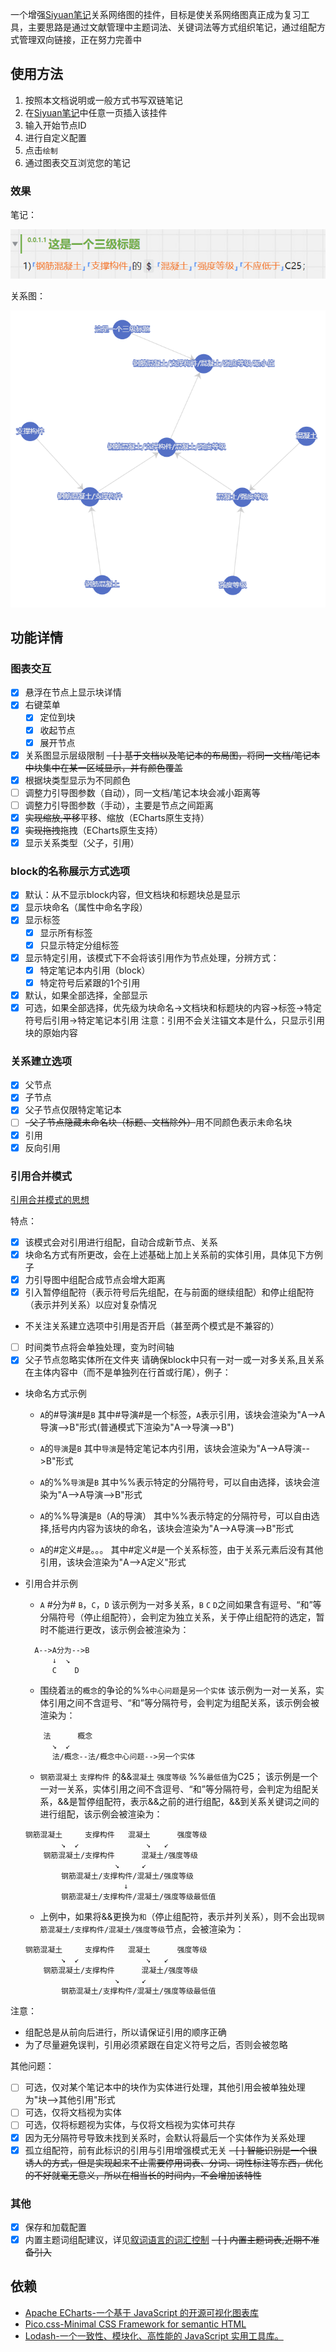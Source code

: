 一个增强[Siyuan笔记](https://github.com/siyuan-note/siyuan)关系网络图的挂件，目标是使关系网络图真正成为复习工具，主要思路是通过文献管理中主题词法、关键词法等方式组织笔记，通过组配方式管理双向链接，正在努力完善中

## 使用方法
1. 按照本文档说明或一般方式书写双链笔记
2. 在[Siyuan笔记](https://b3log.org/siyuan/)中任意一页插入该挂件
3. 输入开始节点ID
4. 进行自定义配置
5. 点击`绘制`
6. 通过图表交互浏览您的笔记
### 效果
笔记：

![输入](https://github.com/etchnight/Siyuan_Network2/raw/master/doc/example1_input.png)

关系图：

![输出](https://github.com/etchnight/Siyuan_Network2/raw/master/doc/example1_output.png)

## 功能详情
### 图表交互
- [x] 悬浮在节点上显示块详情
- [x] 右键菜单
  - [x] 定位到块
  - [x] 收起节点
  - [x] 展开节点
- [x] 关系图显示层级限制
~~- [ ] 基于文档以及笔记本的布局图，将同一文档/笔记本中块集中在某一区域显示，并有颜色覆盖~~
- [x] 根据块类型显示为不同颜色
- [ ] 调整力引导图参数（自动），同一文档/笔记本块会减小距离等
- [ ] 调整力引导图参数（手动），主要是节点之间距离
- [x] ~~实现缩放,平移~~平移、缩放（ECharts原生支持）
- [x] ~~实现拖拽~~拖拽（ECharts原生支持）
- [x] 显示关系类型（父子，引用）
### block的名称展示方式选项
- [x] 默认：从不显示block内容，但文档块和标题块总是显示
- [x] 显示块命名（属性中命名字段）
- [x] 显示标签
    - [x] 显示所有标签
    - [x] 只显示特定分组标签
- [x] 显示特定引用，该模式下不会将该引用作为节点处理，分辨方式：
    - [x] 特定笔记本内引用（block）
    - [x] 特定符号后紧跟的1个引用
- [x] 默认，如果全部选择，全部显示
- [x] 可选，如果全部选择，优先级为块命名->文档块和标题块的内容->标签->特定符号后引用->特定笔记本引用
注意：引用不会关注锚文本是什么，只显示引用块的原始内容
### 关系建立选项
- [x] 父节点
- [x] 子节点
- [x] 父子节点仅限特定笔记本
- [ ] ~~-父子节点隐藏未命名块（标题、文档除外）~~用不同颜色表示未命名块
- [x] 引用
- [x] 反向引用
### 引用合并模式
[引用合并模式的思想](https://github.com/etchnight/Siyuan_Network2/blob/master/doc/引用增强模式的主要思想.md)

特点：
- [x] 该模式会对引用进行组配，自动合成新节点、关系
- [x] 块命名方式有所更改，会在上述基础上加上关系前的实体引用，具体见下方例子
- [x] 力引导图中组配合成节点会增大距离
- [x] 引入暂停组配符（表示符号后先组配，在与前面的继续组配）和停止组配符（表示并列关系）以应对复杂情况
- 不关注关系建立选项中引用是否开启（甚至两个模式是不兼容的）
- [ ] 时间类节点将会单独处理，变为时间轴
- [x] 父子节点忽略实体所在文件夹
请确保block中只有一对一或一对多关系,且关系在主体内容中（而不是单独列在行首或行尾），例子：
- 块命名方式示例
  - `A`的#导演#是`B`
  其中#导演#是一个标签，`A`表示引用，该块会渲染为"A-->A导演-->B"形式(普通模式下渲染为"A-->导演-->B")

  - `A`的`导演`是`B`
  其中`导演`是特定笔记本内引用，该块会渲染为"A-->A导演-->B"形式

  - `A`的%%`导演`是`B`
  其中%%表示特定的分隔符号，可以自由选择，该块会渲染为"A-->A导演-->B"形式

  - `A`的%%导演是`B`（A的导演）
  其中%%表示特定的分隔符号，可以自由选择,括号内内容为该块的命名，该块会渲染为"A-->A导演-->B"形式

  - `A`的#定义#是。。。
  其中#定义#是一个关系标签，由于关系元素后没有其他引用，该块会渲染为"A-->A定义"形式

- 引用合并示例
  - `A` #分为# `B`，`C`，`D`
  该示例为一对多关系，`B` `C` `D`之间如果含有逗号、“和”等分隔符号（停止组配符），会判定为独立关系，关于停止组配符的选定，暂时不能进行更改，该示例会被渲染为：
  ```
    A-->A分为-->B
        ↓  ↘
        C    D
  ```   
  - 围绕着`法`的`概念`的争论的%%`中心问题`是`另一个实体`
  该示例为一对一关系，实体引用之间不含逗号、“和”等分隔符号，会判定为组配关系，该示例会被渲染为：
  ```
      法      概念
        ↘  ↙
        法/概念--法/概念中心问题-->另一个实体
  ```

  - `钢筋混凝土` `支撑构件` 的&&`混凝土` `强度等级` %%`最低值`为C25；
  该示例是一个一对一关系，实体引用之间不含逗号、“和”等分隔符号，会判定为组配关系，&&是暂停组配符，表示&&之前的进行组配，&&到关系关键词之间的进行组配，该示例会被渲染为：
  ```
  钢筋混凝土     支撑构件   混凝土      强度等级
          ↘  ↙               ↘   ↙
      钢筋混凝土/支撑构件      混凝土/强度等级
                      ↘     ↙
          钢筋混凝土/支撑构件/混凝土/强度等级
                        ↓
          钢筋混凝土/支撑构件/混凝土/强度等级最低值
  ```
  - 上例中，如果将&&更换为`和`（停止组配符，表示并列关系），则不会出现`钢筋混凝土/支撑构件/混凝土/强度等级`节点，会被渲染为：
  ```
  钢筋混凝土     支撑构件   混凝土      强度等级
          ↘  ↙               ↘   ↙
      钢筋混凝土/支撑构件      混凝土/强度等级
                      ↘     ↙
          钢筋混凝土/支撑构件/混凝土/强度等级最低值
  ```
注意：
- 组配总是从前向后进行，所以请保证引用的顺序正确
- 为了尽量避免误判，引用必须紧跟在自定义符号之后，否则会被忽略

其他问题：
- [ ] 可选，仅对某个笔记本中的块作为实体进行处理，其他引用会被单独处理为"块-->其他引用"形式
- [ ] 可选，仅将文档视为实体
- [ ] 可选，仅将标题视为实体，与仅将文档视为实体可共存
- [x] 因为无分隔符号导致未找到关系时，会默认将最后一个实体作为关系处理
- [x] 孤立组配符，前有此标识的引用与引用增强模式无关
~~- [ ] 智能识别是一个很诱人的方式，但是实现起来不止需要停用词表、分词、词性标注等东西，优化的不好就毫无意义，所以在相当长的时间内，不会增加该特性~~
### 其他
- [x] 保存和加载配置
- [x] 内置主题词组配建议，详见[叙词语言的词汇控制](https://github.com/etchnight/Siyuan_Network2/blob/master/doc/叙词语言的词汇控制.md)
~~- [ ] 内置主题词表,近期不准备引入~~
## 依赖
- [Apache ECharts-一个基于 JavaScript 的开源可视化图表库](https://echarts.apache.org/zh/index.html)
- [Pico.css-Minimal CSS Framework for semantic HTML](https://github.com/picocss/pico)
- [Lodash-一个一致性、模块化、高性能的 JavaScript 实用工具库。](https://www.lodashjs.com/)